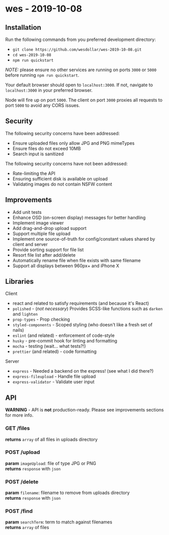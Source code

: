 # wes - 2019-10-08

## Installation
Run the following commands from you preferred development directory:
* `git clone https://github.com/wesdollar/wes-2019-10-08.git`
* `cd wes-2019-10-08`
* `npm run quickstart`

*NOTE:* please ensure no other services are running on ports `3000` or `5000` before running `npm run quickstart`.

Your default browser should open to `localhost:3000`. If not, navigate to `localhost:3000` in your preferred browser. 

Node will fire up on port `5000`. The client on port `3000` proxies all requests to port `5000` to avoid any CORS issues.

## Security
The following security concerns have been addressed:
* Ensure uploaded files only allow JPG and PNG mimeTypes
* Ensure files do not exceed 10MB
* Search input is sanitized

The following security concerns have not been addressed:
* Rate-limiting the API
* Ensuring sufficient disk is available on upload
* Validating images do not contain NSFW content

## Improvements
* Add unit tests
* Enhance OSD (on-screen display) messages for better handling
* Implement image viewer
* Add drag-and-drop upload support
* Support multiple file upload
* Implement one source-of-truth for config/constant values shared by client and server
* Provide sorting support for file list
* Resort file list after add/delete
* Automatically rename file when file exists with same filename
* Support all displays between 960px+ and iPhone X

## Libraries
Client
* react and related to satisfy requirements (and because it's React)
* `polished` - (*not necessary*) Provides SCSS-like functions such as `darken` and `lighten`
* `prop-types` - Prop checking
* `styled-components` - Scoped styling (who doesn't like a fresh set of nails)
* `eslint` (and related) - enforcement of code-style
* `husky` - pre-commit hook for linting and formatting
* `mocha` - testing (wait... what tests?!)
* `prettier` (and related) - code formatting

Server
* `express` - Needed a backend on the express! (see what I did there?)
* `express-fileupload` - Handle file upload
* `express-validator` - Validate user input

## API
**WARNING** - API is **not** production-ready. Please see improvements sections for more info.

### GET /files
**returns** `array` of all files in uploads directory

### POST /upload
**param** `imageUpload`: file of type JPG or PNG <br />
**returns** `response` with `json`

### POST /delete
**param** `filename`: filename to remove from uploads directory <br />
**returns** `response` with `json`

### POST /find
**param** `searchTerm`: term to match against filenames <br />
**returns** `array` of files
